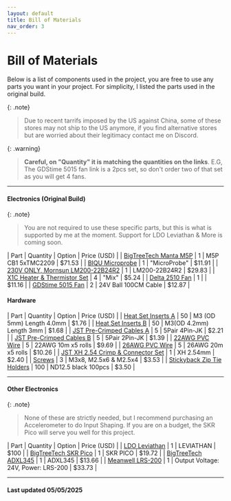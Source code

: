 ```yaml
---
layout: default
title: Bill of Materials
nav_order: 3
---
```


# Bill of Materials

Below is a list of components used in the project, you are free to use any parts you want in your project. For simplicity, I listed the parts used in the original build.

{: .note}
> Due to recent tarrifs imposed by the US against China, some of these stores may not ship to the US anymore, if you find alternative stores but are worried about their legitimacy contact me on Discord.

{: .warning}
>**Careful, on "Quantity" it is matching the quantities on the links**. E.G, The GDStime 5015 fan link is a 2pcs set, so don't order two of that set as you will get 4 fans.

---

#### Electronics (Original Build)

{: .note}
> You are not required to use these specific parts, but this is what is supported by me at the moment. Support for LDO Leviathan & More is coming soon.

| Part | Quantity | Option | Price (USD) |
| [BigTreeTech Manta M5P](https://aliexpress.com/item/1005006016396189.html) | 1 | M5P CB1 5xTMC2209 | $71.53 | 
| [BIQU Microprobe](https://www.aliexpress.com/item/1005006301515270.html) | 1 | "MicroProbe" | $11.91 |
| [230V ONLY, Mornsun LM200-22B24R2](https://www.aliexpress.com/item/1005006869249569.html) | 1 | LM200-22B24R2 | $29.83 |
| [X1C Heater & Thermistor Set](https://www.aliexpress.com/item/1005005802494160.html) | 4 | "Mix" | $5.24 |
| [Delta 2510 Fan](https://west3d.com/products/delta-2510-5v-2-pin-wire-axial-fan-asb02505sha-ay6b) | 1 | | $11.16 |
| [GDStime 5015 Fan](https://www.aliexpress.com/item/32865977791.html) | 2 | 24V Ball 100CM Cable | $12.87 |

#### Hardware

| Part | Quantity | Option | Price (USD) |
| [Heat Set Inserts A](https://www.aliexpress.com/item/1005003582355741.html) | 50 | M3 (OD 5mm) Length 4.0mm | $1.76 |
| [Heat Set Inserts B](https://www.aliexpress.com/item/1005003582355741.html) | 50 | M3(OD 4.2mm) Length 3mm | $1.68 |
| [JST Pre-Crimped Cables A](https://www.aliexpress.com/item/1005007107123815.html) | 5 | 5Pair 4Pin-JK | $2.21 |
| [JST Pre-Crimped Cables B](https://www.aliexpress.com/item/1005007107123815.html) | 5 | 5Pair 2Pin-JK | $1.39 |
| [22AWG PVC Wire](https://www.aliexpress.com/item/1005005450270866.html) | 5 | 22AWG 10m x5 rolls | $9.69 |
| [26AWG PVC Wire](https://www.aliexpress.com/item/1005005450270866.html) | 5 | 26AWG 20m x5 rolls | $10.26 |
| [JST XH 2.54 Crimp & Connector Set](https://www.aliexpress.com/item/1005006498660940.html) | 1 | XH 2.54mm | $2.40 |
| [Screws](https://www.aliexpress.com/item/32810852732.html) | 3 | M3x8, M2.5x6 & M2.5x4 | $3.53 |
| [Stickyback Zip Tie Holders](https://aliexpress.com/item/1005008907573323.html) | 100 | ND12.5 black 100pcs | $3.50 |

---

#### Other Electronics

{: .note}
> None of these are strictly needed, but I recommend purchasing an Accelerometer to do Input Shaping. If you are on a budget, the SKR Pico will serve you well for this project.

| Part | Quantity | Option | Price (USD) |
| [LDO Leviathan](https://west3d.com/products/leviathan-controller-board-mcu-by-jnp-voron-design-and-ldo-motors-for-klipper-printers) | 1 | LEVIATHAN | $100 |
| [BigTreeTech SKR Pico](https://www.aliexpress.com/item/1005006007892049.html) | 1 | SKR PICO | $19.72 |
| [BigTreeTech ADXL345](https://www.aliexpress.com/item/1005004243190853.html) | 1 | ADXL345 | $13.66 |
| [Meanwell LRS-200](https://www.aliexpress.com/item/4000364274787.html) | 1 | Output Voltage: 24V, Power: LRS-200 | $33.73 |

---

#### Last updated 05/05/2025
